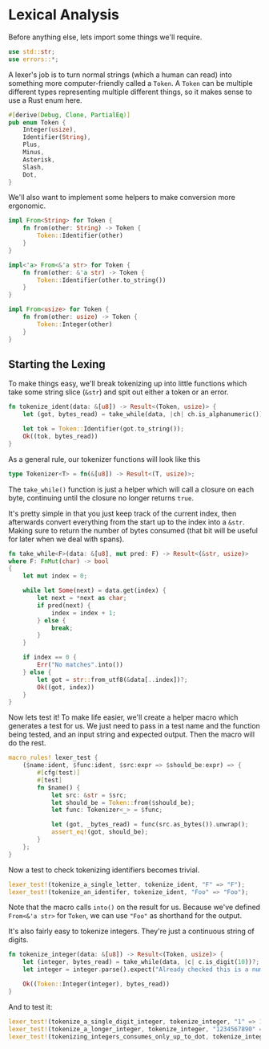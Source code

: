 # Lexical Analysis

Before anything else, lets import some things we'll require.

```rust
use std::str;
use errors::*;
```

A lexer's job is to turn normal strings (which a human can read) into 
something more computer-friendly called a `Token`. A `Token` can be multiple
different types representing multiple different things, so it makes sense to 
use a Rust enum here.

```rust
#[derive(Debug, Clone, PartialEq)]
pub enum Token {
    Integer(usize),
    Identifier(String),
    Plus,
    Minus,
    Asterisk,
    Slash,
    Dot,
}
```

We'll also want to implement some helpers to make conversion more ergonomic.

```rust
impl From<String> for Token {
    fn from(other: String) -> Token {
        Token::Identifier(other)
    }
}

impl<'a> From<&'a str> for Token {
    fn from(other: &'a str) -> Token {
        Token::Identifier(other.to_string())
    }
}

impl From<usize> for Token {
    fn from(other: usize) -> Token {
        Token::Integer(other)
    }
}
```


## Starting the Lexing

To make things easy, we'll break tokenizing up into little functions which 
take some string slice (`&str`) and spit out either a token or an error.

```rust
fn tokenize_ident(data: &[u8]) -> Result<(Token, usize)> {
    let (got, bytes_read) = take_while(data, |ch| ch.is_alphanumeric())?;

    let tok = Token::Identifier(got.to_string());
    Ok((tok, bytes_read))
}
```

As a general rule, our tokenizer functions will look like this

```rust
type Tokenizer<T> = fn(&[u8]) -> Result<(T, usize)>;
```

The `take_while()` function is just a helper which will call a closure on each
byte, continuing until the closure no longer returns `true`. 

It's pretty simple in that you just keep track of the current index, then 
afterwards convert everything from the start up to the index into a `&str`. 
Making sure to return the number of bytes consumed (that bit will be useful 
for later when we deal with spans).

```rust
fn take_while<F>(data: &[u8], mut pred: F) -> Result<(&str, usize)> 
where F: FnMut(char) -> bool
{
    let mut index = 0;

    while let Some(next) = data.get(index) {
        let next = *next as char;
        if pred(next) {
            index = index + 1;
        } else {
            break;
        }
    }

    if index == 0 {
        Err("No matches".into())
    } else {
        let got = str::from_utf8(&data[..index])?;
        Ok((got, index))
    }
}
```

Now lets test it! To make life easier, we'll create a helper macro which 
generates a test for us. We just need to pass in a test name and the function
being tested, and an input string and expected output. Then the macro will do
the rest.


```rust
macro_rules! lexer_test {
    ($name:ident, $func:ident, $src:expr => $should_be:expr) => {
        #[cfg(test)]
        #[test]
        fn $name() {
            let src: &str = $src;
            let should_be = Token::from($should_be);
            let func: Tokenizer<_> = $func;

            let (got, _bytes_read) = func(src.as_bytes()).unwrap();
            assert_eq!(got, should_be);
        }
    };
}
```

Now a test to check tokenizing identifiers becomes trivial.

```rust
lexer_test!(tokenize_a_single_letter, tokenize_ident, "F" => "F");
lexer_test!(tokenize_an_identifer, tokenize_ident, "Foo" => "Foo");
```

Note that the macro calls `into()` on the result for us. Because we've defined
`From<&'a str>` for `Token`, we can use `"Foo"` as shorthand for the output.

It's also fairly easy to tokenize integers. They're just a continuous string
of digits.

```rust
fn tokenize_integer(data: &[u8]) -> Result<(Token, usize)> {
    let (integer, bytes_read) = take_while(data, |c| c.is_digit(10))?;
    let integer = integer.parse().expect("Already checked this is a number");

    Ok((Token::Integer(integer), bytes_read))
}
```

And to test it:

```rust
lexer_test!(tokenize_a_single_digit_integer, tokenize_integer, "1" => 1);
lexer_test!(tokenize_a_longer_integer, tokenize_integer, "1234567890" => 1234567890);
lexer_test!(tokenizing_integers_consumes_only_up_to_dot, tokenize_integer, "12.34" => 12);
```